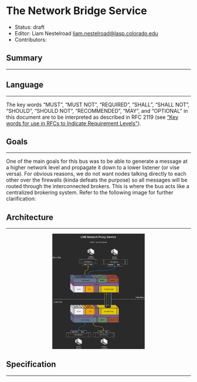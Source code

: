 # The Network Bridge Service

+ Status: draft
+ Editor: Liam Nestelroad liam.nestelroad@lasp.colorado.edu
+ Contributors: 

## Summary
---



## Language
---

The key words “MUST”, “MUST NOT”, “REQUIRED”, “SHALL”, “SHALL NOT”, “SHOULD”, “SHOULD NOT”, “RECOMMENDED”, “MAY”, and “OPTIONAL” in this document are to be interpreted as described in RFC 2119 (see [“Key words for use in RFCs to Indicate Requirement Levels"](http://tools.ietf.org/html/rfc2119)).

## Goals
---

One of the main goals for this bus was to be able to generate a message at a higher network level and propagate it down to a lower listener (or vise versa). For obvious reasons, we do not want nodes talking directly to each other over the firewalls (kinda defeats the purpose) so all messages will be routed through the interconnected brokers. This is where the bus acts like a centralized brokering system. Refer to the following image for further clarification:

## Architecture
---

<img src="images/LMB_architecture-Network Bridge.png" style="display: block;
  margin-left: auto;
  margin-right: auto;
  width: 50%;">

## Specification
---
